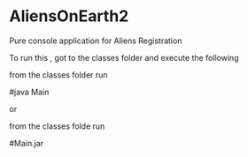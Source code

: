 AliensOnEarth2
==============

Pure console application for Aliens Registration 

To run this , got to the classes folder and execute the following

from the classes folder run 

#java Main

or 

from the classes folde run

#Main.jar



